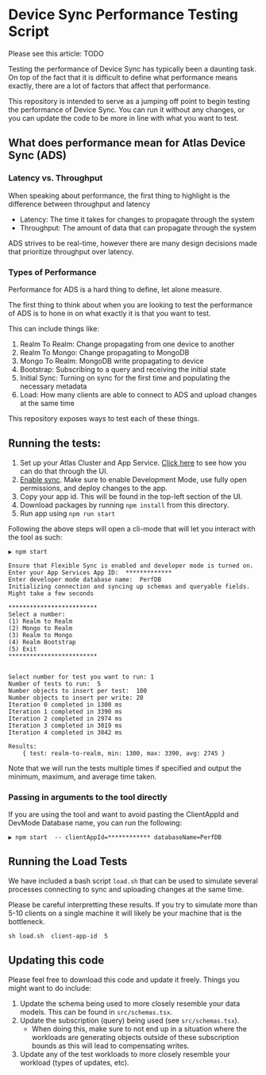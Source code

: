 # Device Sync Performance Testing Script

Please see this article: TODO

Testing the performance of Device Sync has typically been a daunting task. On top of the fact that it is difficult to
define what performance means exactly, there are a lot of factors that affect that performance.

This repository is intended to serve as a jumping off point to begin testing the performance of Device Sync.
You can run it without any changes, or you can update the code to be more in line with what you want to test.

## What does performance mean for Atlas Device Sync (ADS)

### Latency vs. Throughput

When speaking about performance, the first thing to highlight is the difference between throughput and latency

- Latency: The time it takes for changes to propagate through the system
- Throughput: The amount of data that can propagate through the system

ADS strives to be real-time, however there are many design decisions made that prioritize throughput over latency.

### Types of Performance

Performance for ADS is a hard thing to define, let alone measure.

The first thing to think about when you are looking to test the performance of ADS is to hone in on what exactly it is that you want to test.

This can include things like:

1. Realm To Realm: Change propagating from one device to another
2. Realm To Mongo: Change propagating to MongoDB
3. Mongo To Realm: MongoDB write propagating to device
4. Bootstrap: Subscribing to a query and receiving the initial state
5. Initial Sync: Turning on sync for the first time and populating the necessary metadata
6. Load: How many clients are able to connect to ADS and upload changes at the same time

This repository exposes ways to test each of these things.

## Running the tests:

1. Set up your Atlas Cluster and App Service. [Click here](https://www.mongodb.com/docs/atlas/app-services/manage-apps/create/create-with-ui/) to see how you can do that through the UI.
2. [Enable sync](https://www.mongodb.com/docs/atlas/app-services/sync/configure/enable-sync/). Make sure to enable Development Mode, use fully open permissions, and deploy changes to the app.
3. Copy your app id. This will be found in the top-left section of the UI.
4. Download packages by running `npm install` from this directory.
5. Run app using `npm run start`

Following the above steps will open a cli-mode that will let you interact with the tool as such:

```
▶ npm start

Ensure that Flexible Sync is enabled and developer mode is turned on.
Enter your App Services App ID:  *************
Enter developer mode database name:  PerfDB
Initializing connection and syncing up schemas and queryable fields. Might take a few seconds

*************************
Select a number:
(1) Realm to Realm
(2) Mongo to Realm
(3) Realm to Mongo
(4) Realm Bootstrap
(5) Exit
*************************


Select number for test you want to run: 1
Number of tests to run:  5
Number objects to insert per test:  100
Number objects to insert per write: 20
Iteration 0 completed in 1300 ms
Iteration 1 completed in 3390 ms
Iteration 2 completed in 2974 ms
Iteration 3 completed in 3019 ms
Iteration 4 completed in 3042 ms

Results:
	{ test: realm-to-realm, min: 1300, max: 3390, avg: 2745 }
```

Note that we will run the tests multiple times if specified and output the minimum, maximum, and average time taken.

### Passing in arguments to the tool directly

If you are using the tool and want to avoid pasting the ClientAppId and DevMode Database name, you can run the following:

```
▶ npm start  -- clientAppId=************ databaseName=PerfDB
```

## Running the Load Tests

We have included a bash script `load.sh` that can be used to simulate several processes connecting to sync and uploading changes at the same time.

Please be careful interpretting these results. If you try to simulate more than 5-10 clients on a single machine it will likely be your machine that is the bottleneck.

```
sh load.sh  client-app-id  5
```

## Updating this code

Please feel free to download this code and update it freely. Things you might want to do include:

1. Update the schema being used to more closely resemble your data models. This can be found in `src/schemas.tsx`.
2. Update the subscription (query) being used (see `src/schemas.tsx`).
   - When doing this, make sure to not end up in a situation where the workloads are generating objects outside of these subscription bounds as this will lead to compensating writes.
3. Update any of the test workloads to more closely resemble your workload (types of updates, etc).
